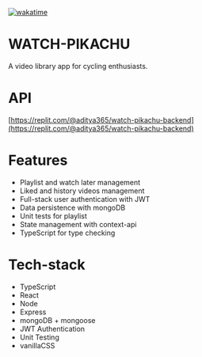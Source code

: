 [![wakatime](https://wakatime.com/badge/github/AdityaAgrawal-03/watch-pikachu.svg)](https://wakatime.com/badge/github/AdityaAgrawal-03/watch-pikachu)


# WATCH-PIKACHU
A video library app for cycling enthusiasts.

# API
[https://replit.com/@aditya365/watch-pikachu-backend](https://replit.com/@aditya365/watch-pikachu-backend)

# Features
  - Playlist and watch later management
  - Liked and history videos management
  - Full-stack user authentication with JWT
  - Data persistence with mongoDB
  - Unit tests for playlist
  - State management with context-api
  - TypeScript for type checking 

# Tech-stack
  - TypeScript
  - React
  - Node
  - Express
  - mongoDB + mongoose
  - JWT Authentication
  - Unit Testing 
  - vanillaCSS

